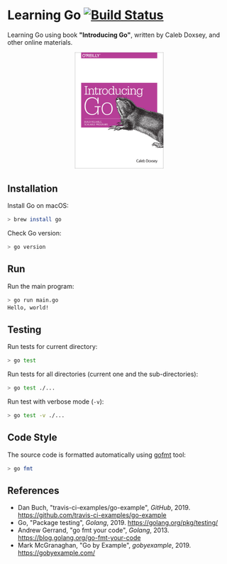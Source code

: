 # Learning Go [![Build Status][actions-img]][actions]

Learning Go using book **"Introducing Go"**, written by Caleb Doxsey, and other
online materials.

<p align="center">
  <a href="https://amzn.to/31Mz7E1">
    <img src="img/introducing-go.jpg" width="200" alt="Caleb Doxsey, Introducing Go" />
  </a>
</p>

## Installation

Install Go on macOS:

```sh
> brew install go
```

Check Go version:

```sh
> go version
```

## Run

Run the main program:

```sh
> go run main.go
Hello, world!
```

## Testing

Run tests for current directory:

```sh
> go test
```

Run tests for all directories (current one and the sub-directories):

```sh
> go test ./...
```

Run test with verbose mode (`-v`):

```sh
> go test -v ./...
```

## Code Style

The source code is formatted automatically using
[gofmt](https://golang.org/cmd/gofmt/) tool:

```sh
> go fmt
```

## References

- Dan Buch, "travis-ci-examples/go-example", _GitHub_, 2019.
  <https://github.com/travis-ci-examples/go-example>
- Go, "Package testing", _Golang_, 2019.
  <https://golang.org/pkg/testing/>
- Andrew Gerrand, "go fmt your code", _Golang_, 2013.
  <https://blog.golang.org/go-fmt-your-code>
- Mark McGranaghan, "Go by Example", _gobyexample_, 2019.
  <https://gobyexample.com/>

[actions]: https://github.com/mincong-h/learning-go/actions
[actions-img]: https://github.com/mincong-h/learning-go/workflows/Actions/badge.svg
